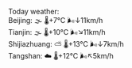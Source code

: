 Today weather:  
Beijing: 🌫  🌡️+7°C 🌬️↓11km/h  
Tianjin: 🌫  🌡️+10°C 🌬️↘11km/h  
Shijiazhuang: ⛅️  🌡️+13°C 🌬️↓7km/h  
Tangshan: ☁️   🌡️+12°C 🌬️↖5km/h  
